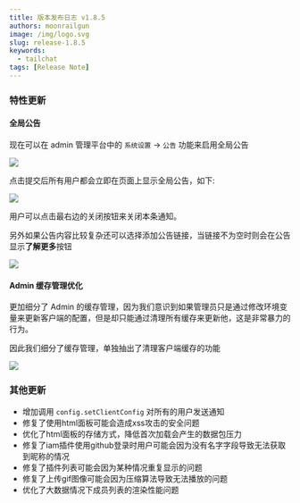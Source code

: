 ```yaml
---
title: 版本发布日志 v1.8.5
authors: moonrailgun
image: /img/logo.svg
slug: release-1.8.5
keywords:
  - tailchat
tags: [Release Note]
---
```


### 特性更新

#### 全局公告

现在可以在 admin 管理平台中的 `系统设置` -> `公告` 功能来启用全局公告

![](/img/blog/release-note/v1.8.5/1.png)

点击提交后所有用户都会立即在页面上显示全局公告，如下:

![](/img/blog/release-note/v1.8.5/2.png)

用户可以点击最右边的关闭按钮来关闭本条通知。

另外如果公告内容比较复杂还可以选择添加公告链接，当链接不为空时则会在公告显示**了解更多**按钮

![](/img/blog/release-note/v1.8.5/3.png)

#### Admin 缓存管理优化

更加细分了 Admin 的缓存管理，因为我们意识到如果管理员只是通过修改环境变量来更新客户端的配置，但是却只能通过清理所有缓存来更新他，这是非常暴力的行为。

因此我们细分了缓存管理，单独抽出了清理客户端缓存的功能

![](/img/blog/release-note/v1.8.5/4.png)


### 其他更新

- 增加调用 `config.setClientConfig` 对所有的用户发送通知
- 修复了使用html面板可能会造成xss攻击的安全问题
- 优化了html面板的存储方式，降低首次加载会产生的数据包压力
- 修复了iam插件使用github登录时用户可能会因为没有名字字段导致无法获取到昵称的情况
- 修复了插件列表可能会因为某种情况重复显示的问题
- 修复了上传gif图像可能会因为压缩算法导致无法播放的问题
- 优化了大数据情况下成员列表的渲染性能问题
